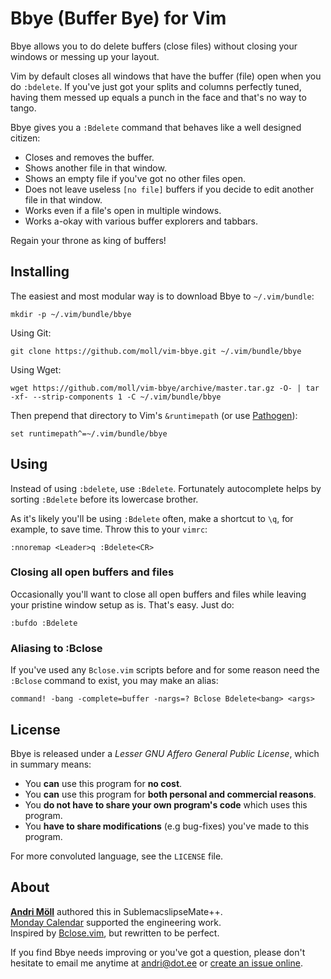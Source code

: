 Bbye (Buffer Bye) for Vim
==========================
Bbye allows you to do delete buffers (close files) without closing your windows or messing up your layout.

Vim by default closes all windows that have the buffer (file) open when you do `:bdelete`.  If you've just got your splits and columns perfectly tuned, having them messed up equals a punch in the face and that's no way to tango.

Bbye gives you a `:Bdelete` command that behaves like a well designed citizen:

- Closes and removes the buffer.
- Shows another file in that window.
- Shows an empty file if you've got no other files open.
- Does not leave useless `[no file]` buffers if you decide to edit another file in that window.
- Works even if a file's open in multiple windows.
- Works a-okay with various buffer explorers and tabbars.

Regain your throne as king of buffers!


Installing
----------
The easiest and most modular way is to download Bbye to `~/.vim/bundle`:
```
mkdir -p ~/.vim/bundle/bbye
```

Using Git:
```
git clone https://github.com/moll/vim-bbye.git ~/.vim/bundle/bbye
```

Using Wget:
```
wget https://github.com/moll/vim-bbye/archive/master.tar.gz -O- | tar -xf- --strip-components 1 -C ~/.vim/bundle/bbye
```

Then prepend that directory to Vim's `&runtimepath` (or use [Pathogen](https://github.com/tpope/vim-pathogen)):
```
set runtimepath^=~/.vim/bundle/bbye
```


Using
-----
Instead of using `:bdelete`, use `:Bdelete`.
Fortunately autocomplete helps by sorting `:Bdelete` before its lowercase brother.

As it's likely you'll be using `:Bdelete` often, make a shortcut to `\q`, for example, to save time. Throw this to your `vimrc`:
```
:nnoremap <Leader>q :Bdelete<CR>
```

### Closing all open buffers and files

Occasionally you'll want to close all open buffers and files while leaving your pristine window setup as is. That's easy. Just do:
```
:bufdo :Bdelete
```

### Aliasing to :Bclose

If you've used any `Bclose.vim` scripts before and for some reason need the `:Bclose` command to exist, you may make an alias:
```
command! -bang -complete=buffer -nargs=? Bclose Bdelete<bang> <args>
```


License
-------
Bbye is released under a *Lesser GNU Affero General Public License*, which in summary means:

- You **can** use this program for **no cost**.
- You **can** use this program for **both personal and commercial reasons**.
- You **do not have to share your own program's code** which uses this program.
- You **have to share modifications** (e.g bug-fixes) you've made to this program.

For more convoluted language, see the `LICENSE` file.


About
-----
**[Andri Möll](http://themoll.com)** authored this in SublemacslipseMate++.  
[Monday Calendar](https://mondayapp.com) supported the engineering work.  
Inspired by [Bclose.vim](http://vim.wikia.com/wiki/VimTip165), but rewritten to be perfect.

If you find Bbye needs improving or you've got a question, please don't hesitate to email me anytime at andri@dot.ee or [create an issue online](https://github.com/moll/vim-bbye/issues).
